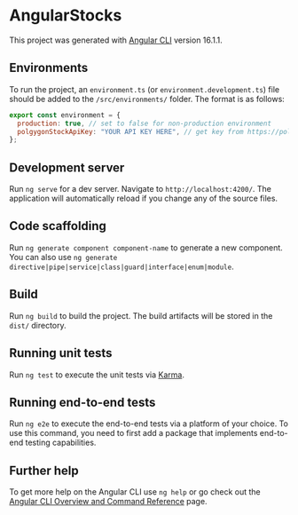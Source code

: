 # AngularStocks

This project was generated with [Angular CLI](https://github.com/angular/angular-cli) version 16.1.1.

## Environments

To run the project, an `environment.ts` (or `environment.development.ts`) file should be added to the `/src/environments/` folder. The format is as follows:

```javascript
export const environment = {
  production: true, // set to false for non-production environment
  polgygonStockApiKey: "YOUR API KEY HERE", // get key from https://polygon.io/
};
```

## Development server

Run `ng serve` for a dev server. Navigate to `http://localhost:4200/`. The application will automatically reload if you change any of the source files.

## Code scaffolding

Run `ng generate component component-name` to generate a new component. You can also use `ng generate directive|pipe|service|class|guard|interface|enum|module`.

## Build

Run `ng build` to build the project. The build artifacts will be stored in the `dist/` directory.

## Running unit tests

Run `ng test` to execute the unit tests via [Karma](https://karma-runner.github.io).

## Running end-to-end tests

Run `ng e2e` to execute the end-to-end tests via a platform of your choice. To use this command, you need to first add a package that implements end-to-end testing capabilities.

## Further help

To get more help on the Angular CLI use `ng help` or go check out the [Angular CLI Overview and Command Reference](https://angular.io/cli) page.
